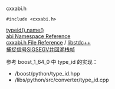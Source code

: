 cxxabi.h

`#include <cxxabi.h>`

[typeid().name()](http://www.cplusplus.com/forum/beginner/175177/)  
[abi Namespace Reference](https://gcc.gnu.org/onlinedocs/libstdc++/libstdc++-html-USERS-4.3/a01696.html)  
[cxxabi.h File Reference](https://gcc.gnu.org/onlinedocs/libstdc++/libstdc++-api-4.6/a00851.html) / [libstdc++](http://gcc.gnu.org/onlinedocs/libstdc++/libstdc++-api.20130310.html/a01160.html)  
[捕捉信号SIGSEGV并回溯栈帧](http://blog.csdn.net/astrotycoon/article/details/45315437)  

参考 boost_1_64_0 中 type_id 的实现：

- /boost/python/type_id.hpp
- /libs/python/src/converter/type_id.cpp
